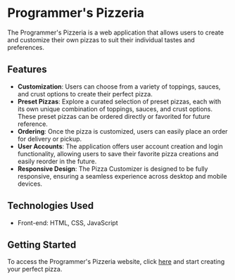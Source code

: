 # Programmer's Pizzeria

The Programmer's Pizzeria is a web application that allows users to create and customize their own pizzas to suit their individual tastes and preferences.

## Features

- **Customization**: Users can choose from a variety of toppings, sauces, and crust options to create their perfect pizza.
- **Preset Pizzas**: Explore a curated selection of preset pizzas, each with its own unique combination of toppings, sauces, and crust options. These preset pizzas can be ordered directly or favorited for future reference.
- **Ordering**: Once the pizza is customized, users can easily place an order for delivery or pickup.
- **User Accounts**: The application offers user account creation and login functionality, allowing users to save their favorite pizza creations and easily reorder in the future.
- **Responsive Design**: The Pizza Customizer is designed to be fully responsive, ensuring a seamless experience across desktop and mobile devices.

## Technologies Used

- Front-end: HTML, CSS, JavaScript

## Getting Started

To access the Programmer's Pizzeria website, click <a href="index.html" title="Main Page">here</a> and start creating your perfect pizza.


